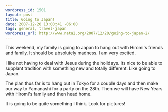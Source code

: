 ```yaml
--- 
wordpress_id: 1501
layout: post
title: Going to Japan!
date: 2007-12-20 13:00:41 -06:00
tags: general, travel-japan
wordpress_url: http://www.nata2.org/2007/12/20/going-to-japan-2/
---
```

This weekend, my family is going to Japan to hang out with Hiromi's friends and family. It should be absolutely madness. I am very excited.

I like not having to deal with Jesus during the holidays. Its nice to be able to supplant tradition with something new and totally different. Like going to Japan.

The plan thus far is to hang out in Tokyo for a couple days and then make our way to Yamanashi for a party on the 28th. Then we will have New Years with Hiromi's family and then head home.

It is going to be quite something I think. Look for pictures!
